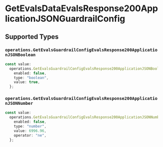 # GetEvalsDataEvalsResponse200ApplicationJSONGuardrailConfig


## Supported Types

### `operations.GetEvalsGuardrailConfigEvalsResponse200ApplicationJSONBoolean`

```typescript
const value:
  operations.GetEvalsGuardrailConfigEvalsResponse200ApplicationJSONBoolean = {
    enabled: false,
    type: "boolean",
    value: true,
  };
```

### `operations.GetEvalsGuardrailConfigEvalsResponse200ApplicationJSONNumber`

```typescript
const value:
  operations.GetEvalsGuardrailConfigEvalsResponse200ApplicationJSONNumber = {
    enabled: false,
    type: "number",
    value: 6996.96,
    operator: "ne",
  };
```

